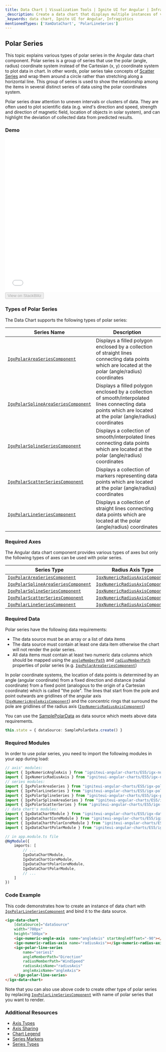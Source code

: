 ```yaml
---
title: Data Chart | Visualization Tools | Ignite UI for Angular | Infragistics | Polar
_description: Create a data chart that displays multiple instances of visual elements in the same plot area in order to create composite chart views.
_keywords: data chart, Ignite UI for Angular, Infragistics
mentionedTypes: ['XamDataChart', 'PolarLineSeries']
---
```


## Polar Series

This topic explains various types of polar series in the Angular data chart component. Polar series is a group of series that use the polar (angle, radius) coordinate system instead of the Cartesian (x, y) coordinate system to plot data in chart. In other words, polar series take concepts of [Scatter Series](datachart_series_types_scatter_marker.md) and wrap them around a circle rather than stretching along a horizontal line. This group of series is used to show the relationship among the items in several distinct series of data using the polar coordinates system.

Polar series draw attention to uneven intervals or clusters of data. They are often used to plot scientific data (e.g. wind's direction and speed, strength and direction of magnetic field, location of objects in solar system), and can highlight the deviation of collected data from predicted results.

### Demo

<div class="sample-container loading" style="height: 500px">
    <iframe id="data-chart-type-polar-series-iframe" src='{environment:demosBaseUrl}/charts/data-chart-type-polar-series' width="100%" height="100%" seamless frameBorder="0" onload="onXPlatSampleIframeContentLoaded(this);"></iframe>
</div>
<div>
    <button data-localize="stackblitz" disabled class="stackblitz-btn" data-iframe-id="data-chart-type-polar-series-iframe" data-demos-base-url="{environment:demosBaseUrl}">View on StackBlitz
    </button>
</div>

<div class="divider--half"></div>

### Types of Polar Series

The Data Chart supports the following types of polar series:

| Series Name                                                                                                           | Description                                                                                                                                                      |
| --------------------------------------------------------------------------------------------------------------------- | ---------------------------------------------------------------------------------------------------------------------------------------------------------------- |
| [`IgxPolarAreaSeriesComponent`](/components/datachart_series_types_polar.html)             | Displays a filled polygon enclosed by a collection of straight lines connecting data points which are located at the polar (angle/radius) coordinates            |
| [`IgxPolarSplineAreaSeriesComponent`](/components/datachart_series_types_polar.html) | Displays a filled polygon enclosed by a collection of smooth/interpolated lines connecting data points which are located at the polar (angle/radius) coordinates |
| [`IgxPolarSplineSeriesComponent`](/components/datachart_series_types_polar.html)         | Displays a collection of smooth/interpolated lines connecting data points which are located at the polar (angle/radius) coordinates                              |
| [`IgxPolarScatterSeriesComponent`](/components/datachart_series_types_polar.html)       | Displays a collection of markers representing data points which are located at the polar (angle/radius) coordinates                                              |
| [`IgxPolarLineSeriesComponent`](/components/datachart_series_types_polar.html)             | Displays a collection of straight lines connecting data points which are located at the polar (angle/radius) coordinates                                         |

### Required Axes

The Angular data chart component provides various types of axes but only the following types of axes can be used with polar series.

| Series Type                                                                                                           | Radius Axis Type                                                                                              | Angle Axis Type                                                                                             |
| --------------------------------------------------------------------------------------------------------------------- | ------------------------------------------------------------------------------------------------------------- | ----------------------------------------------------------------------------------------------------------- |
| [`IgxPolarAreaSeriesComponent`](/components/datachart_series_types_polar.html)             | [`IgxNumericRadiusAxisComponent`](/components/datachart_series_types_polar.html) | [`IgxNumericAngleAxisComponent`](/components/datachart_series_types_polar.html) |
| [`IgxPolarSplineAreaSeriesComponent`](/components/datachart_series_types_polar.html) | [`IgxNumericRadiusAxisComponent`](/components/datachart_series_types_polar.html) | [`IgxNumericAngleAxisComponent`](/components/datachart_series_types_polar.html) |
| [`IgxPolarSplineSeriesComponent`](/components/datachart_series_types_polar.html)         | [`IgxNumericRadiusAxisComponent`](/components/datachart_series_types_polar.html) | [`IgxNumericAngleAxisComponent`](/components/datachart_series_types_polar.html) |
| [`IgxPolarScatterSeriesComponent`](/components/datachart_series_types_polar.html)       | [`IgxNumericRadiusAxisComponent`](/components/datachart_series_types_polar.html) | [`IgxNumericAngleAxisComponent`](/components/datachart_series_types_polar.html) |
| [`IgxPolarLineSeriesComponent`](/components/datachart_series_types_polar.html)             | [`IgxNumericRadiusAxisComponent`](/components/datachart_series_types_polar.html) | [`IgxNumericAngleAxisComponent`](/components/datachart_series_types_polar.html) |

### Required Data

Polar series have the following data requirements:

-   The data source must be an array or a list of data items
-   The data source must contain at least one data item otherwise the chart will not render the polar series.
-   All data items must contain at least two numeric data columns which should be mapped using the [`angleMemberPath`](/components/datachart_series_types_polar.html) and [`radiusMemberPath`](/components/datachart_series_types_polar.html) properties of polar series (e.g. [`IgxPolarAreaSeriesComponent`](/components/datachart_series_types_polar.html))

In polar coordinate systems, the location of data points is determined by an angle (angular coordinate) from a fixed direction and distance (radial coordinate) from a fixed point (analogous to the origin of a Cartesian coordinate) which is called "the pole". The lines that start from the pole and point outwards are gridlines of the angular axis ([`IgxNumericAngleAxisComponent`](/components/datachart_series_types_polar.html)) and the concentric rings that surround the pole are gridlines of the radius axis ([`IgxNumericRadiusAxisComponent`](/components/datachart_series_types_polar.html))

You can use the [SamplePolarData](datachart_data_sources_polar.md) as data source which meets above data requirements.

```ts
this.state = { dataSource: SamplePolarData.create() }
```

### Required Modules

In order to use polar series, you need to import the following modules in your app during load:

```ts
// axis' modules:
import { IgxNumericAngleAxis } from "igniteui-angular-charts/ES5/igx-numeric-angle-axis";
import { IgxNumericRadiusAxis } from "igniteui-angular-charts/ES5/igx-numeric-radius-axis";
// series modules:
import { IgxPolarAreaSeries } from "igniteui-angular-charts/ES5/igx-polar-area-series";
import { IgxPolarLineSeries } from "igniteui-angular-charts/ES5/igx-polar-line-series";
import { IgxPolarSplineSeries } from "igniteui-angular-charts/ES5/igx-polar-spline-series";
import { IgxPolarSplineAreaSeries } from "igniteui-angular-charts/ES5/igx-polar-spline-area-series";
import { IgxPolarScatterSeries } from "igniteui-angular-charts/ES5/igx-polar-scatter-series";
// data chart's modules:
import { IgxDataChartModule } from "igniteui-angular-charts/ES5/igx-data-chart-module";
import { IgxDataChartCoreModule } from "igniteui-angular-charts/ES5/igx-data-chart-core-module";
import { IgxDataChartPolarCoreModule } from "igniteui-angular-charts/ES5/igx-data-chart-polar-core-module";
import { IgxDataChartPolarModule } from "igniteui-angular-charts/ES5/igx-data-chart-polar-module";

// in app.module.ts file
@NgModule({
    imports: [
        // ...
        IgxDataChartModule,
        IgxDataChartCoreModule,
        IgxDataChartPolarCoreModule,
        IgxDataChartPolarModule,
        // ...
    ]
})
```

### Code Example

This code demonstrates how to create an instance of data chart with [`IgxPolarLineSeriesComponent`](/components/datachart_series_types_polar.html) and bind it to the data source.

```html
<igx-data-chart
    [dataSource]="dataSource"
    width="700px"
    height="500px">
    <igx-numeric-angle-axis  name="angleAxis" startAngleOffset="-90"></igx-numeric-angle-axis>
    <igx-numeric-radius-axis name="radiusAxis"></igx-numeric-radius-axis>
    <igx-polar-line-series
        name="series1"
        angleMemberPath="Direction"
        radiusMemberPath="WindSpeed"
        radiusAxisName="radiusAxis"
        angleAxisName="angleAxis">
    </igx-polar-line-series>
</igx-data-chart>
```

Note that you can also use above code to create other type of polar series by replacing [`IgxPolarLineSeriesComponent`](/components/datachart_series_types_polar.html) with name of polar series that you want to render.

### Additional Resources

-   [Axis Types](datachart_axis_types.md)
-   [Axis Sharing](datachart_axis_sharing.md)
-   [Chart Legend](datachart_chart_legends.md)
-   [Series Markers](datachart_series_markers.md)
-   [Series Types](datachart_series_types.md)
